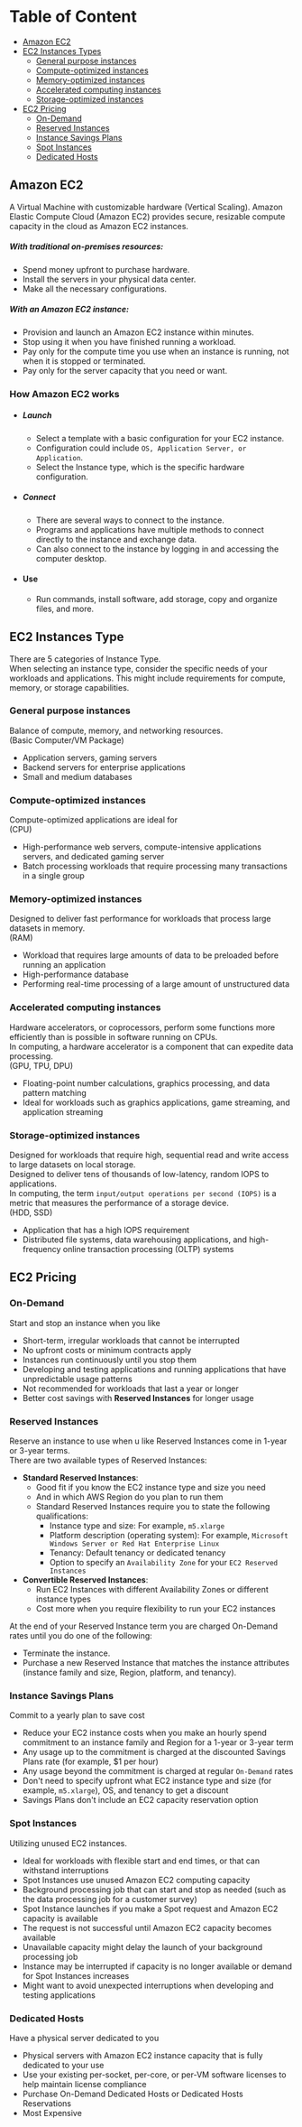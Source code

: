 # Table of Content

-   [Amazon EC2](#amazon-ec2)
-   [EC2 Instances Types](#ec2-instances-type)
    -   [General purpose instances](#general-purpose-instances)
    -   [Compute-optimized instances](#compute-optimized-instances)
    -   [Memory-optimized instances](#memory-optimized-instances)
    -   [Accelerated computing instances](#accelerated-computing-instances)
    -   [Storage-optimized instances](#storage-optimized-instances)
-   [EC2 Pricing](#ec2-pricing)
    -   [On-Demand](#on-demand)
    -   [Reserved Instances](#reserved-instances)
    -   [Instance Savings Plans](#instance-savings-plans)
    -   [Spot Instances](#spot-instances)
    -   [Dedicated Hosts](#dedicated-hosts)

## Amazon EC2

A Virtual Machine with customizable hardware (Vertical Scaling).
Amazon Elastic Compute Cloud (Amazon EC2) provides secure, resizable compute capacity in the cloud as Amazon EC2 instances.

##### With traditional on-premises resources:

-   Spend money upfront to purchase hardware.
-   Install the servers in your physical data center.
-   Make all the necessary configurations.

##### With an Amazon EC2 instance:

-   Provision and launch an Amazon EC2 instance within minutes.
-   Stop using it when you have finished running a workload.
-   Pay only for the compute time you use when an instance is running, not when it is stopped or terminated.
-   Pay only for the server capacity that you need or want.

### How Amazon EC2 works

-   ##### Launch
    -   Select a template with a basic configuration for your EC2 instance.
    -   Configuration could include `OS, Application Server, or Application`.
    -   Select the Instance type, which is the specific hardware configuration.
-   ##### Connect
    -   There are several ways to connect to the instance.
    -   Programs and applications have multiple methods to connect directly to the instance and exchange data.
    -   Can also connect to the instance by logging in and accessing the computer desktop.
-   #### Use
    -   Run commands, install software, add storage, copy and organize files, and more.

## EC2 Instances Type

There are 5 categories of Instance Type.  
When selecting an instance type, consider the specific needs of your workloads and applications. This might include requirements for compute, memory, or storage capabilities.

### General purpose instances

Balance of compute, memory, and networking resources.  
(Basic Computer/VM Package)

-   Application servers, gaming servers
-   Backend servers for enterprise applications
-   Small and medium databases

### Compute-optimized instances

Compute-optimized applications are ideal for  
(CPU)

-   High-performance web servers, compute-intensive applications servers, and dedicated gaming server
-   Batch processing workloads that require processing many transactions in a single group

### Memory-optimized instances

Designed to deliver fast performance for workloads that process large datasets in memory.  
(RAM)

-   Workload that requires large amounts of data to be preloaded before running an application
-   High-performance database
-   Performing real-time processing of a large amount of unstructured data

### Accelerated computing instances

Hardware accelerators, or coprocessors, perform some functions more efficiently than is possible in software running on CPUs.  
In computing, a hardware accelerator is a component that can expedite data processing.  
(GPU, TPU, DPU)

-   Floating-point number calculations, graphics processing, and data pattern matching
-   Ideal for workloads such as graphics applications, game streaming, and application streaming

### Storage-optimized instances

Designed for workloads that require high, sequential read and write access to large datasets on local storage.  
Designed to deliver tens of thousands of low-latency, random IOPS to applications.  
In computing, the term `input/output operations per second (IOPS)` is a metric that measures the performance of a storage device.  
(HDD, SSD)

-   Application that has a high IOPS requirement
-   Distributed file systems, data warehousing applications, and high-frequency online transaction processing (OLTP) systems

## EC2 Pricing

### On-Demand
Start and stop an instance when you like
-   Short-term, irregular workloads that cannot be interrupted
-   No upfront costs or minimum contracts apply
-   Instances run continuously until you stop them
-   Developing and testing applications and running applications that have unpredictable usage patterns
-   Not recommended for workloads that last a year or longer
-   Better cost savings with **Reserved Instances** for longer usage

### Reserved Instances
Reserve an instance to use when u like
Reserved Instances come in 1-year or 3-year terms.  
There are two available types of Reserved Instances:

-   **Standard Reserved Instances**:
    -   Good fit if you know the EC2 instance type and size you need
    -   And in which AWS Region do you plan to run them
    -   Standard Reserved Instances require you to state the following qualifications:
        -   Instance type and size: For example, `m5.xlarge`
        -   Platform description (operating system): For example, `Microsoft Windows Server or Red Hat Enterprise Linux`
        -   Tenancy: Default tenancy or dedicated tenancy
        -   Option to specify an `Availability Zone` for your `EC2 Reserved Instances`
-   **Convertible Reserved Instances**:
    -   Run EC2 Instances with different Availability Zones or different instance types
    -   Cost more when you require flexibility to run your EC2 instances

At the end of your Reserved Instance term you are charged On-Demand rates until you do one of the following:

-   Terminate the instance.
-   Purchase a new Reserved Instance that matches the instance attributes (instance family and size, Region, platform, and tenancy).

### Instance Savings Plans
Commit to a yearly plan to save cost 
- Reduce your EC2 instance costs when you make an hourly spend commitment to an instance family and Region for a 1-year or 3-year term
- Any usage up to the commitment is charged at the discounted Savings Plans rate (for example, $1 per hour)
- Any usage beyond the commitment is charged at regular `On-Demand` rates
- Don't need to specify upfront what EC2 instance type and size (for example, `m5.xlarge`), OS, and tenancy to get a discount
- Savings Plans don't include an EC2 capacity reservation option

### Spot Instances
Utilizing unused EC2 instances.
- Ideal for workloads with flexible start and end times, or that can withstand interruptions
- Spot Instances use unused Amazon EC2 computing capacity
- Background processing job that can start and stop as needed (such as the data processing job for a customer survey)
- Spot Instance launches if you make a Spot request and Amazon EC2 capacity is available
- The request is not successful until Amazon EC2 capacity becomes available
- Unavailable capacity might delay the launch of your background processing job
- Instance may be interrupted if capacity is no longer available or demand for Spot Instances increases
- Might want to avoid unexpected interruptions when developing and testing applications

### Dedicated Hosts
Have a physical server dedicated to you
- Physical servers with Amazon EC2 instance capacity that is fully dedicated to your use
- Use your existing per-socket, per-core, or per-VM software licenses to help maintain license compliance
- Purchase On-Demand Dedicated Hosts or Dedicated Hosts Reservations
- Most Expensive
